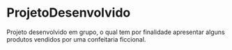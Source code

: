 # ProjetoDesenvolvido
Projeto desenvolvido em grupo, o qual tem por finalidade apresentar alguns produtos vendidos por uma confeitaria ficcional.

